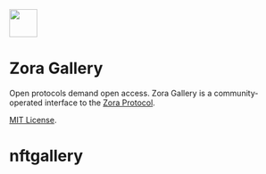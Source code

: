 <img src="https://zora.gallery/logo_orb.png" height="50" width="50">

# Zora Gallery

Open protocols demand open access. Zora Gallery is a community-operated interface to the [Zora Protocol](https://zora.engineering).

[MIT License](https://github.com/Anish-Agnihotri/zora.gallery/blob/master/LICENSE).
# nftgallery
